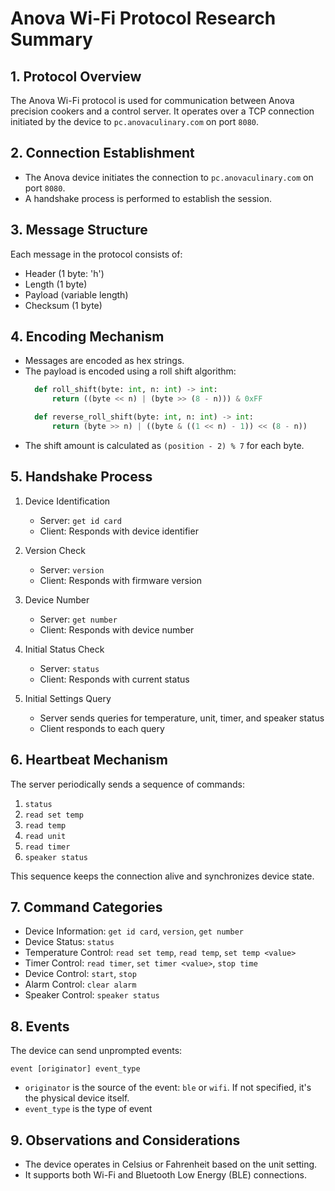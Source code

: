 # Anova Wi-Fi Protocol Research Summary

## 1. Protocol Overview

The Anova Wi-Fi protocol is used for communication between Anova precision cookers and a control server. It operates
over a TCP connection initiated by the device to `pc.anovaculinary.com` on port `8080`.

## 2. Connection Establishment

- The Anova device initiates the connection to `pc.anovaculinary.com` on port `8080`.
- A handshake process is performed to establish the session.

## 3. Message Structure

Each message in the protocol consists of:

- Header (1 byte: 'h')
- Length (1 byte)
- Payload (variable length)
- Checksum (1 byte)

## 4. Encoding Mechanism

- Messages are encoded as hex strings.
- The payload is encoded using a roll shift algorithm:
  ```python
    def roll_shift(byte: int, n: int) -> int:
        return ((byte << n) | (byte >> (8 - n))) & 0xFF

    def reverse_roll_shift(byte: int, n: int) -> int:
        return (byte >> n) | ((byte & ((1 << n) - 1)) << (8 - n))
  ```
- The shift amount is calculated as `(position - 2) % 7` for each byte.

## 5. Handshake Process

1. Device Identification
    - Server: `get id card`
    - Client: Responds with device identifier

2. Version Check
    - Server: `version`
    - Client: Responds with firmware version

3. Device Number
    - Server: `get number`
    - Client: Responds with device number

4. Initial Status Check
    - Server: `status`
    - Client: Responds with current status

5. Initial Settings Query
    - Server sends queries for temperature, unit, timer, and speaker status
    - Client responds to each query

## 6. Heartbeat Mechanism

The server periodically sends a sequence of commands:

1. `status`
2. `read set temp`
3. `read temp`
4. `read unit`
5. `read timer`
6. `speaker status`

This sequence keeps the connection alive and synchronizes device state.

## 7. Command Categories

- Device Information: `get id card`, `version`, `get number`
- Device Status: `status`
- Temperature Control: `read set temp`, `read temp`, `set temp <value>`
- Timer Control: `read timer`, `set timer <value>`, `stop time`
- Device Control: `start`, `stop`
- Alarm Control: `clear alarm`
- Speaker Control: `speaker status`

## 8. Events

The device can send unprompted events:

```
event [originator] event_type
```

- `originator` is the source of the event: `ble` or `wifi`. If not specified, it's the physical device itself.
- `event_type` is the type of event

## 9. Observations and Considerations

- The device operates in Celsius or Fahrenheit based on the unit setting.
- It supports both Wi-Fi and Bluetooth Low Energy (BLE) connections.

